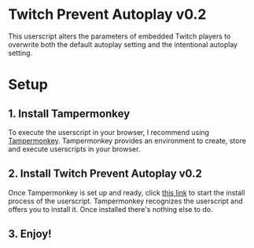 # Twitch Prevent Autoplay v0.2
This userscript alters the parameters of embedded Twitch players to overwrite both the default autoplay setting and the intentional autoplay setting.

# Setup
## 1. Install Tampermonkey
To execute the userscript in your browser, I recommend using [Tampermonkey](https://tampermonkey.net/). Tampermonkey provides an environment to create, store and execute userscripts in your browser.

## 2. Install Twitch Prevent Autoplay v0.2
Once Tampermonkey is set up and ready, click [this link](https://raw.githubusercontent.com/TheTimmaeh/Twitch-Prevent-Autoplay/master/tpa.user.js) to start the install process of the userscript. Tampermonkey recognizes the userscript and offers you to install it. Once installed there's nothing else to do.

## 3. Enjoy!

